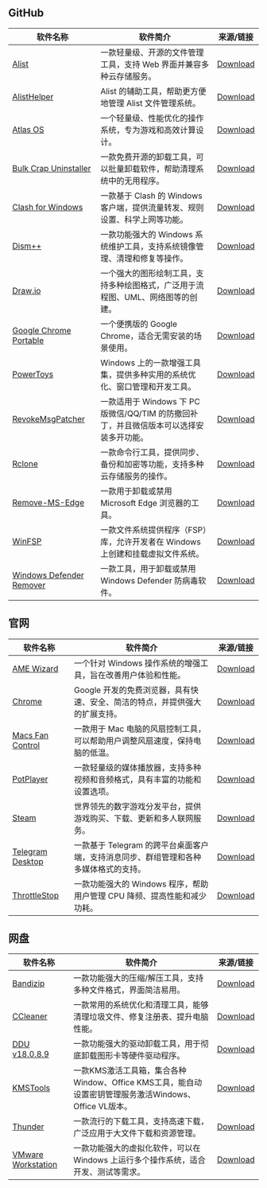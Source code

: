 ## GitHub

| 软件名称                          | 软件简介                                       | 来源/链接   |
|-----------------------------------|----------------------------------------------|-------------|
| [Alist](https://github.com/AlistGo/alist) | 一款轻量级、开源的文件管理工具，支持 Web 界面并兼容多种云存储服务。 | [Download](https://github.com/AlistGo/alist/releases/download/v3.41.0/alist-windows-386.zip) |
| [AlistHelper](https://github.com/Xmarmalade/alisthelper) | Alist 的辅助工具，帮助更方便地管理 Alist 文件管理系统。 | [Download](https://github.com/Xmarmalade/alisthelper/releases/download/v0.1.5/AlistHelper_installer_v0.1.5_windows-x86_64.exe) |
| [Atlas OS](https://atlasos.io/) | 一个轻量级、性能优化的操作系统，专为游戏和高效计算设计。 | [Download](https://github.com/Atlas-OS/Atlas/releases/download/0.4.1/AtlasPlaybook_v0.4.1.zip) |
| [Bulk Crap Uninstaller](https://github.com/Klocman/Bulk-Crap-Uninstaller) | 一款免费开源的卸载工具，可以批量卸载软件，帮助清理系统中的无用程序。 | [Download](https://github.com/Klocman/Bulk-Crap-Uninstaller/releases/download/v5.8.2/BCUninstaller_5.8.2_setup.exe) |
| [Clash for Windows](https://github.com/Z-Siqi/Clash-for-Windows_Chinese) | 一款基于 Clash 的 Windows 客户端，提供流量转发、规则设置、科学上网等功能。 | [Download](https://github.com/Z-Siqi/Clash-for-Windows_Chinese/releases/download/CFW-V0.20.39_OPT-1/Clash.for.Windows.Setup.0.20.39_Opt-1.exe) |
| [Dism++](https://github.com/Chuyu-Team/Dism-Multi-language) | 一款功能强大的 Windows 系统维护工具，支持系统镜像管理、清理和修复等操作。 | [Download](https://github.com/Chuyu-Team/Dism-Multi-language/releases/download/v10.1.1002.2/Dism++10.1.1002.1B.zip) |
| [Draw.io](https://github.com/jgraph/drawio-desktop) | 一个强大的图形绘制工具，支持多种绘图格式，广泛用于流程图、UML、网络图等的创建。 | [Download](https://github.com/jgraph/drawio-desktop/releases/download/v25.0.2/draw.io-25.0.2-windows-installer.exe) |
| [Google Chrome Portable](https://github.com/zzp198/Google-Chrome-Portable) | 一个便携版的 Google Chrome，适合无需安装的场景使用。 | [Download](https://nightly.link/zzp198/Google-Chrome-Portable/workflows/build/main) |
| [PowerToys](https://github.com/microsoft/PowerToys) | Windows 上的一款增强工具集，提供多种实用的系统优化、窗口管理和开发工具。 | [Download](https://github.com/microsoft/PowerToys/releases/download/v0.87.1/PowerToysSetup-0.87.1-x64.exe) |
| [RevokeMsgPatcher](https://github.com/huiyadanli/RevokeMsgPatcher) | 一款适用于 Windows 下 PC 版微信/QQ/TIM 的防撤回补丁，并且微信版本可以选择安装多开功能。 | [Download](https://github.com/huiyadanli/RevokeMsgPatcher/releases/download/2.0/RevokeMsgPatcher.v2.0.zip) |
| [Rclone](https://github.com/rclone/rclone) | 一款命令行工具，提供同步、备份和加密等功能，支持多种云存储服务的操作。 | [Download](https://github.com/rclone/rclone/releases/download/v1.68.2/rclone-v1.68.2-windows-386.zip) |
| [Remove-MS-Edge](https://github.com/ShadowWhisperer/Remove-MS-Edge) | 一款用于卸载或禁用 Microsoft Edge 浏览器的工具。 | [Download](https://github.com/ShadowWhisperer/Remove-MS-Edge/blob/main/Remove-Edge.exe?raw=true) |
| [WinFSP](https://github.com/winfsp/winfsp) | 一款文件系统提供程序（FSP）库，允许开发者在 Windows 上创建和挂载虚拟文件系统。 | [Download](https://github.com/winfsp/winfsp/releases/download/v2.0/winfsp-2.0.23075.msi) |
| [Windows Defender Remover](https://github.com/ionuttbara/windows-defender-remover) | 一款工具，用于卸载或禁用 Windows Defender 防病毒软件。 | [Download](https://github.com/ionuttbara/windows-defender-remover/releases/download/release_def_12_8_2/DefenderRemover.exe) |

## 官网

| 软件名称                  | 软件简介             | 来源/链接   |
|---------------------------|----------------------|-------------|
| [AME Wizard](https://ameliorated.io/) | 一个针对 Windows 操作系统的增强工具，旨在改善用户体验和性能。 | [Download](https://download.ameliorated.io/AME%20Wizard%20Beta.zip) |
| [Chrome](https://www.google.com/chrome/) | Google 开发的免费浏览器，具有快速、安全、简洁的特点，并提供强大的扩展支持。 | [Download](https://dl.google.com/tag/s/appguid%3D%7B8A69D345-D564-463C-AFF1-A69D9E530F96%7D%26iid%3D%7B98FA2F36-DCC5-5606-BAA0-464A1F3FDA5B%7D%26lang%3Dzh-CN%26browser%3D4%26usagestats%3D1%26appname%3DGoogle%2520Chrome%26needsadmin%3Dprefers%26ap%3Dx64-statsdef_1%26installdataindex%3Dempty/update2/installers/ChromeSetup.exe) |
| [Macs Fan Control](https://crystalidea.com/macs-fan-control) | 一款用于 Mac 电脑的风扇控制工具，可以帮助用户调整风扇速度，保持电脑的低温。 | [Download](https://crystalidea.com/downloads/macsfancontrol_setup.exe) |
| [PotPlayer](https://potplayer.daum.net/) | 一款轻量级的媒体播放器，支持多种视频和音频格式，具有丰富的功能和设置选项。 | [Download](https://t1.daumcdn.net/potplayer/PotPlayer/Version/Latest/PotPlayerSetup64.exe) |
| [Steam](https://store.steampowered.com) | 世界领先的数字游戏分发平台，提供游戏购买、下载、更新和多人联网服务。 | [Download](https://cdn.cloudflare.steamstatic.com/client/installer/SteamSetup.exe) |
| [Telegram Desktop](https://telegram.org/dl/desktop/win64) | 一款基于 Telegram 的跨平台桌面客户端，支持消息同步、群组管理和各种多媒体格式的支持。 | [Download](https://telegram.org/dl/desktop/win64) |
| [ThrottleStop](https://www.techpowerup.com/download/techpowerup-throttlestop/) | 一款功能强大的 Windows 程序，帮助用户管理 CPU 降频、提高性能和减少功耗。 | [Download](https://throttlestop.b-cdn.net/ThrottleStop_9.6.zip) |

## 网盘

| 软件名称       | 软件简介             | 来源/链接   |
|----------------|----------------------|-------------|
| [Bandizip](https://www.bandisoft.com/bandizip/) | 一款功能强大的压缩/解压工具，支持多种文件格式，界面简洁易用。 | [Download](https://www.123684.com/s/3p3Hjv-2BWD) |
| [CCleaner](https://www.ccleaner.com/) | 一款常用的系统优化和清理工具，能够清理垃圾文件、修复注册表、提升电脑性能。 | [Download](https://www.123684.com/s/3p3Hjv-NBWD) |
| [DDU v18.0.8.9](https://www.wagnardsoft.com/) | 一款功能强大的驱动卸载工具，用于彻底卸载图形卡等硬件驱动程序。 | [Download](https://www.123684.com/s/3p3Hjv-OBWD) |
| [KMSTools](https://msfree.su/index.php?threads/681/post-51273) | 一款KMS激活工具箱，集合各种Window、Office KMS工具，能自动设置密钥管理服务激活Windows、Office VL版本。 | [Download](https://www.123684.com/s/3p3Hjv-WBWD) |
| [Thunder](https://www.xunlei.com/) | 一款流行的下载工具，支持高速下载，广泛应用于大文件下载和资源管理。 | [Download](https://www.123684.com/s/3p3Hjv-CBWD) |
| [VMware Workstation](www.vmware.com) | 一款功能强大的虚拟化软件，可以在 Windows 上运行多个操作系统，适合开发、测试等需求。 | [Download](https://www.123684.com/s/3p3Hjv-sBWD) |
